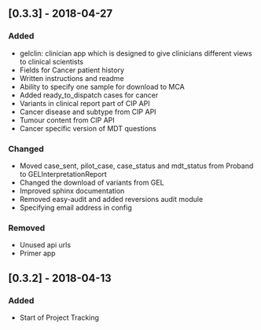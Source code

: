 ## [0.3.3] - 2018-04-27
### Added
- gelclin: clinician app which is designed to give clinicians different views to clinical scientists
- Fields for Cancer patient history
- Written instructions and readme
- Ability to specify one sample for download to MCA
- Added ready_to_dispatch cases for cancer
- Variants in clinical report part of CIP API
- Cancer disease and subtype from CIP API
- Tumour content from CIP API
- Cancer specific version of MDT questions

### Changed
- Moved case_sent, pilot_case, case_status and mdt_status from Proband to GELInterpretationReport
- Changed the download of variants from GEL
- Improved sphinx documentation
- Removed easy-audit and added reversions audit module
- Specifying email address in config

### Removed
- Unused api urls
- Primer app

## [0.3.2] - 2018-04-13
### Added
- Start of Project Tracking
